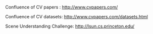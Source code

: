 Confluence of CV papers : http://www.cvpapers.com/

Confluence of CV datasets: http://www.cvpapers.com/datasets.html

Scene Understanding Challenge: http://lsun.cs.princeton.edu/

